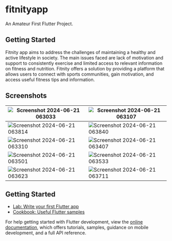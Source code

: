 # fitnityapp

An Amateur First Flutter Project.

## Getting Started

Fitnity app aims to address the challenges of maintaining a healthy and active lifestyle in society. The main issues faced are lack of motivation and support to consistently exercise and limited access to relevant information on fitness and nutrition. Fitnity offers a solution by providing a platform that allows users to connect with sports communities, gain motivation, and access useful fitness tips and information.

## Screenshots
|![Screenshot 2024-06-21 063033](https://github.com/GedeSuyoga/Flutter_Fitnity/assets/173435463/76be0694-8f3b-453e-9a1f-c986434443c8)|![Screenshot 2024-06-21 063107](https://github.com/GedeSuyoga/Flutter_Fitnity/assets/173435463/5e1dcd35-efd6-45e3-9464-57be056f1abf)|
|---|---|
|![Screenshot 2024-06-21 063814](https://github.com/GedeSuyoga/Flutter_Fitnity/assets/173435463/847cdea9-6bf0-4c4e-9ae0-d73faf4daf4d)|![Screenshot 2024-06-21 063840](https://github.com/GedeSuyoga/Flutter_Fitnity/assets/173435463/eeae6559-989a-466a-b87d-00ce4844ee94)|
|![Screenshot 2024-06-21 063310](https://github.com/GedeSuyoga/Flutter_Fitnity/assets/173435463/a941b442-7d3c-4bfc-8024-9749a1483507)|![Screenshot 2024-06-21 063407](https://github.com/GedeSuyoga/Flutter_Fitnity/assets/173435463/7b7062bc-0459-4e59-b47c-eb6ba8dbcad1)|
|![Screenshot 2024-06-21 063501](https://github.com/GedeSuyoga/Flutter_Fitnity/assets/173435463/cb07aa72-cb24-487d-9760-df2b59171afa)|![Screenshot 2024-06-21 063533](https://github.com/GedeSuyoga/Flutter_Fitnity/assets/173435463/82dca2cc-d58f-4339-a72c-689ef5113b61)|
|![Screenshot 2024-06-21 063623](https://github.com/GedeSuyoga/Flutter_Fitnity/assets/173435463/c317ce04-4efb-4dd0-a33a-4d34d4e7d060)|![Screenshot 2024-06-21 063711](https://github.com/GedeSuyoga/Flutter_Fitnity/assets/173435463/0be839fe-07dc-490e-9afe-00dbfea2015c)|







## Getting Started
- [Lab: Write your first Flutter app](https://docs.flutter.dev/get-started/codelab)
- [Cookbook: Useful Flutter samples](https://docs.flutter.dev/cookbook)

For help getting started with Flutter development, view the
[online documentation](https://docs.flutter.dev/), which offers tutorials,
samples, guidance on mobile development, and a full API reference.
